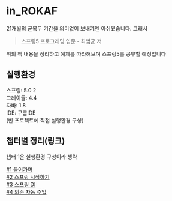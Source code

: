 # in_ROKAF
21개월의 군복무 기간을 의미없이 보내기엔 아쉬웠습니다. 그래서

> 스프링5 프로그래밍 입문 - 최범균 저

위의 책 내용을 정리하고 예제를 따라해보며 스프링5를 공부할 예정입니다

## 실행환경
스프링: 5.0.2<br>
그레이들: 4.4<br>
자바: 1.8<br>
IDE: 구름IDE<br>
(빈 프로젝트에 직접 실행환경 구성)

## 챕터별 정리(링크)
챕터 1은 실행환경 구성이라 생략<br>

[#1 들어가며](#)<br>
[#2 스프링 시작하기](./project_ch02/ch02.md)<br>
[#3 스프링 DI](./project_ch03/ch03.md)<br>
[#4 의존 자동 주입](./project_ch04/ch04.md)<br>
